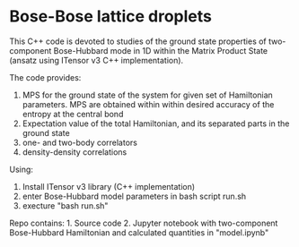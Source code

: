 # Bose-Bose lattice droplets

This C++ code is devoted to studies of the ground state properties of two-component Bose-Hubbard mode in 1D within the Matrix Product State (ansatz using 
ITensor v3 C++ implementation).

The code provides:
  1. MPS for the ground state of the system for given set of Hamiltonian parameters. MPS are obtained within within desired accuracy of the entropy at the central bond
  1. Expectation value of the total Hamiltonian, and its separated parts in the ground state
  2. one- and two-body correlators
  3. density-density correlations

Using:
  1. Install ITensor v3 library (C++ implementation)
  2. enter Bose-Hubbard model parameters in bash script run.sh
  3. execture "bash run.sh"
  
  Repo contains:
    1. Source code
    2. Jupyter notebook with two-component Bose-Hubbard Hamiltonian and calculated quantities in "model.ipynb"
